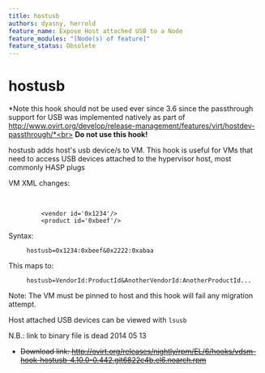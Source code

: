 ```yaml
---
title: hostusb
authors: dyasny, herrold
feature_name: Expose Host attached USB to a Node
feature_modules: "[Node(s) of feature]"
feature_status: Obsolete
---
```


# hostusb

*Note this hook should not be used ever since 3.6 since the passthrough support for USB was implemented natively as part of http://www.ovirt.org/develop/release-management/features/virt/hostdev-passthrough/*<br>
**Do not use this hook!**

hostusb adds host's usb device/s to VM. This hook is useful for VMs that need to access USB devices attached to the hypervisor host, most commonly HASP plugs

VM XML changes:

<hostdev mode='subsystem' type='usb'>
          

             <vendor id='0x1234'/>
             <product id='0xbeef'/>

</hostdev>

Syntax:

         hostusb=0x1234:0xbeef&0x2222:0xabaa

This maps to:

         hostusb=VendorId:ProductId&AnotherVendorId:AnotherProductId... 

Note: The VM must be pinned to host and this hook will fail any migration attempt.

Host attached USB devices can be viewed with `lsusb`

N.B.: link to binary file is dead 2014 05 13

*   ~~Download link: <http://ovirt.org/releases/nightly/rpm/EL/6/hooks/vdsm-hook-hostusb-4.10.0-0.442.git6822c4b.el6.noarch.rpm>~~
